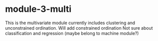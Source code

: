 # module-3-multi

This is the multivariate module currently includes clustering and unconstrained ordination.
Will add constrained ordination
Not sure about classification and regression (maybe belong to machine module?)
